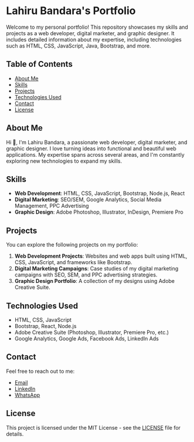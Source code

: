 # Lahiru Bandara's Portfolio

Welcome to my personal portfolio! This repository showcases my skills and projects as a web developer, digital marketer, and graphic designer. It includes detailed information about my expertise, including technologies such as HTML, CSS, JavaScript, Java, Bootstrap, and more.

## Table of Contents
- [About Me](#about-me)
- [Skills](#skills)
- [Projects](#projects)
- [Technologies Used](#technologies-used)
- [Contact](#contact)
- [License](#license)

## About Me
Hi 👋, I'm Lahiru Bandara, a passionate web developer, digital marketer, and graphic designer. I love turning ideas into functional and beautiful web applications. My expertise spans across several areas, and I'm constantly exploring new technologies to expand my skills.

## Skills
- **Web Development**: HTML, CSS, JavaScript, Bootstrap, Node.js, React
- **Digital Marketing**: SEO/SEM, Google Analytics, Social Media Management, PPC Advertising
- **Graphic Design**: Adobe Photoshop, Illustrator, InDesign, Premiere Pro

## Projects
You can explore the following projects on my portfolio:
1. **Web Development Projects**: Websites and web apps built using HTML, CSS, JavaScript, and frameworks like Bootstrap.
2. **Digital Marketing Campaigns**: Case studies of my digital marketing campaigns with SEO, SEM, and PPC advertising strategies.
3. **Graphic Design Portfolio**: A collection of my designs using Adobe Creative Suite.

## Technologies Used
- HTML, CSS, JavaScript
- Bootstrap, React, Node.js
- Adobe Creative Suite (Photoshop, Illustrator, Premiere Pro, etc.)
- Google Analytics, Google Ads, Facebook Ads, LinkedIn Ads

## Contact
Feel free to reach out to me:
- [Email](mailto:your-email@example.com)
- [LinkedIn](https://www.linkedin.com/in/your-profile/)
- [WhatsApp](https://wa.me/+94756946586?text=Hi%20Lahiru,%20I%20am%20interested%20in%20your%20portfolio!)

## License
This project is licensed under the MIT License - see the [LICENSE](LICENSE) file for details.

